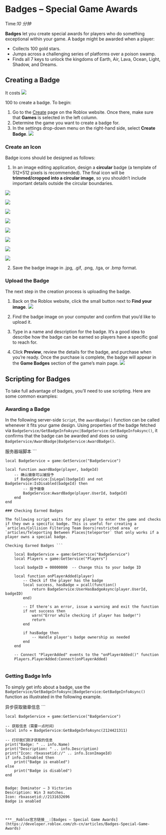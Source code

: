 # Badges – Special Game Awards 
Time:<em>10  分钟</em>

**Badges** let you create special awards for players who do something exceptional within your game. A badge might be awarded when a player:

  * Collects 100 gold stars.
  * Jumps across a challenging series of platforms over a poison swamp.
  * Finds all 7 keys to unlock the kingdoms of Earth, Air, Lava, Ocean, Light, Shadow, and Dreams.

## Creating a Badge

It costs ![](https://developer.roblox.com/assets/blt60814f4e9ed61103/Robux-Icon.png)

100 to create a badge. To begin:

  1. Go to the [Create](https://www.roblox.com/develop) page on the Roblox website. Once there, make sure that **Games** is selected in the left column.
  2. Determine the game you want to create a badge for.
  3. In the settings drop-down menu on the right-hand side, select **Create Badge**.
![](https://developer.roblox.com/assets/blte6e47358ebd81561/Create-Badge.png)



### Create an Icon

Badge icons should be designed as follows:

  1. In an image editing application, design a **circular** badge (a template of 512×512 pixels is recommended). The final icon will be **trimmed/cropped into a circular image**, so you shouldn’t include important details outside the circular boundaries.

![](https://developer.roblox.com/assets/blt40cecbc6b316187c/Circle-Y-L.png)



![](https://developer.roblox.com/assets/blt2bcfa994647e6308/KeyMaster-Circular-Design.png)



![](https://developer.roblox.com/assets/blt773ada4ae8c71724/r-arrow.svg)

![](https://developer.roblox.com/assets/blt79978052a378e1b0/KeyMaster-Circular-Result.png)



![](https://developer.roblox.com/assets/blt38a47bcfd3586afb/Circle-N-L.png)



![](https://developer.roblox.com/assets/blt04d2a0c31aaf78e9/KeyMaster-Square-Design.png)



![](https://developer.roblox.com/assets/blt773ada4ae8c71724/r-arrow.svg)

![](https://developer.roblox.com/assets/blt38919c6f1290c360/KeyMaster-Square-Result.png)



  2. Save the badge image in .jpg, .gif, .png, .tga, or .bmp format.

### Upload the Badge

The next step in the creation process is uploading the badge.

  1. Back on the Roblox website, click the small button next to **Find your image**.
![](https://developer.roblox.com/assets/bltbab22e91713f7bbe/Badge-Choose-File.png)



  2. Find the badge image on your computer and confirm that you’d like to upload it.
  3. Type in a name and description for the badge. It’s a good idea to describe how the badge can be earned so players have a specific goal to reach for.
  4. Click **Preview**, review the details for the badge, and purchase when you’re ready. Once the purchase is complete, the badge will appear in the **Game Badges** section of the game’s main page.
![](https://developer.roblox.com/assets/blt2f593945660307c3/Badge-Created.png)



## Scripting for Badges

To take full advantage of badges, you’ll need to use scripting. Here are some common examples:

### Awarding a Badge

In the following server-side `Script`, the `awardBadge()` function can be called whenever it fits your game design. Using properties of the badge fetched via `BadgeService/GetBadgeInfoAsync|BadgeService:GetBadgeInfoAsync()`, it confirms that the badge can be awarded and does so using `BadgeService/AwardBadge|BadgeService:AwardBadge()`.

服务器端脚本 ```    
    
    local BadgeService = game:GetService("BadgeService")
    
    local function awardBadge(player, badgeId)
    	-- 确认徽章可以被授予
    	if BadgeService:IsLegal(badgeId) and not BadgeService:IsDisabled(badgeId) then
    		-- 授予徽章
    		BadgeService:AwardBadge(player.UserId, badgeId)
    	end
    end


```
### Checking Earned Badges

The following script waits for any player to enter the game and checks if they own a specific badge. This is useful for creating a `articles/Collision Filtering Team Doors|restricted area` or `articles/Teleporting Between Places|teleporter` that only works if a player owns a special badge.

Checking Earned Badges ```    
    
    local BadgeService = game:GetService("BadgeService")
    local Players = game:GetService("Players")
    
    local badgeID = 00000000  -- Change this to your badge ID
    
    local function onPlayerAdded(player)
    	-- Check if the player has the badge
    	local success, hasBadge = pcall(function()
    		return BadgeService:UserHasBadgeAsync(player.UserId, badgeID)
    	end)
    
    	-- If there's an error, issue a warning and exit the function
    	if not success then
    		warn("Error while checking if player has badge!")
    		return
    	end
    
    	if hasBadge then
    		-- Handle player's badge ownership as needed
    	end
    end
    
    -- Connect "PlayerAdded" events to the "onPlayerAdded()" function
    Players.PlayerAdded:Connect(onPlayerAdded)


```
### Getting Badge Info

To simply get info about a badge, use the `BadgeService/GetBadgeInfoAsync|BadgeService:GetBadgeInfoAsync()` function as illustrated in the following example.

异步获取徽章信息 ```    
    
    local BadgeService = game:GetService("BadgeService")
    
    -- 获取信息（需要一点时间）
    local info = BadgeService:GetBadgeInfoAsync(2124421311)
    
    -- 打印我们刚才获取的信息
    print("Badge: " .. info.Name)
    print("Description: " .. info.Description)
    print("Icon: rbxassetid://" .. info.IconImageId)
    if info.IsEnabled then
    	print("Badge is enabled")
    else
    	print("Badge is disabled")
    end
    
    
    Badge: Dominator — 3 Victories
    Description: Win 3 matches.
    Icon: rbxassetid://2131632696
    Badge is enabled

```


***__Roblox官方链接__:[Badges – Special Game Awards](https://developer.roblox.com/zh-cn/articles/Badges-Special-Game-Awards)